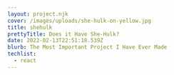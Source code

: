 ```yaml
---
layout: project.njk
cover: /images/uploads/she-hulk-on-yellow.jpg
title: shehulk
prettyTitle: Does it Have She-Hulk?
date: 2022-02-13T22:51:18.539Z
blurb: The Most Important Project I Have Ever Made
techlist:
  - react
---
```

